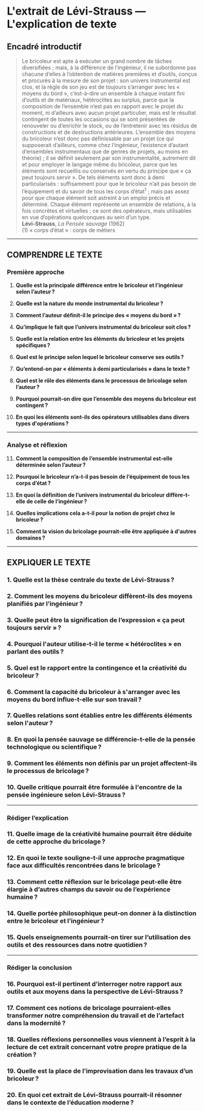 # L'extrait de Lévi-Strauss — L'explication de texte

## Encadré introductif
> Le bricoleur est apte à exécuter un grand nombre de tâches diversifiées ; mais, à la différence de l’ingénieur, il ne subordonne pas chacune d’elles à l’obtention de matières premières et d’outils, conçus et procurés à la mesure de son projet : son univers instrumental est clos, et la règle de son jeu est de toujours s’arranger avec les « moyens du bord », c’est-à-dire un ensemble à chaque instant fini d’outils et de matériaux, hétéroclites au surplus, parce que la composition de l’ensemble n’est pas en rapport avec le projet du moment, ni d’ailleurs avec aucun projet particulier, mais est le résultat contingent de toutes les occasions qui se sont présentées de renouveler ou d’enrichir le stock, ou de l’entretenir avec les résidus de constructions et de destructions antérieures. L’ensemble des moyens du bricoleur n’est donc pas définissable par un projet (ce qui supposerait d’ailleurs, comme chez l’ingénieur, l’existence d’autant d’ensembles instrumentaux que de genres de projets, au moins en théorie) ; il se définit seulement par son instrumentalité, autrement dit et pour employer le langage même du bricoleur, parce que les éléments sont recueillis ou conservés en vertu du principe que « ça peut toujours servir ». De tels éléments sont donc à demi particularisés : suffisamment pour que le bricoleur n’ait pas besoin de l’équipement et du savoir de tous les corps d’état<sup>1</sup> ; mais pas assez pour que chaque élément soit astreint à un emploi précis et déterminé. Chaque élément représente un ensemble de relations, à la fois concrètes et virtuelles ; ce sont des opérateurs, mais utilisables en vue d’opérations quelconques au sein d’un type.<br><b>Lévi-Strauss</b>, <i>La Pensée sauvage</i> (1962)<br>(1) « corps d’état » : corps de métiers

---

## COMPRENDRE LE TEXTE

### Première approche

1. **Quelle est la principale différence entre le bricoleur et l’ingénieur selon l’auteur ?**

2. **Quelle est la nature du monde instrumental du bricoleur ?**

3. **Comment l’auteur définit-il le principe des « moyens du bord » ?**

4. **Qu’implique le fait que l’univers instrumental du bricoleur soit clos ?**

5. **Quelle est la relation entre les éléments du bricoleur et les projets spécifiques ?**

6. **Quel est le principe selon lequel le bricoleur conserve ses outils ?**

7. **Qu’entend-on par « éléments à demi particularisés » dans le texte ?**

8. **Quel est le rôle des éléments dans le processus de bricolage selon l’auteur ?**

9. **Pourquoi pourrait-on dire que l’ensemble des moyens du bricoleur est contingent ?**

10. **En quoi les éléments sont-ils des opérateurs utilisables dans divers types d'opérations ?**

---

### Analyse et réflexion

11. **Comment la composition de l’ensemble instrumental est-elle déterminée selon l’auteur ?**

12. **Pourquoi le bricoleur n’a-t-il pas besoin de l’équipement de tous les corps d’état ?**

13. **En quoi la définition de l’univers instrumental du bricoleur diffère-t-elle de celle de l’ingénieur ?**

14. **Quelles implications cela a-t-il pour la notion de projet chez le bricoleur ?**

15. **Comment la vision du bricolage pourrait-elle être appliquée à d'autres domaines ?**

---

## EXPLIQUER LE TEXTE

### 1. Quelle est la thèse centrale du texte de Lévi-Strauss ?

### 2. Comment les moyens du bricoleur diffèrent-ils des moyens planifiés par l’ingénieur ?

### 3. Quelle peut être la signification de l’expression « ça peut toujours servir » ?

### 4. Pourquoi l'auteur utilise-t-il le terme « hétéroclites » en parlant des outils ?

### 5. Quel est le rapport entre la contingence et la créativité du bricoleur ?

### 6. Comment la capacité du bricoleur à s'arranger avec les moyens du bord influe-t-elle sur son travail ?

### 7. Quelles relations sont établies entre les différents éléments selon l'auteur ?

### 8. En quoi la pensée sauvage se différencie-t-elle de la pensée technologique ou scientifique ?

### 9. Comment les éléments non définis par un projet affectent-ils le processus de bricolage ?

### 10. Quelle critique pourrait être formulée à l'encontre de la pensée ingénieure selon Lévi-Strauss ?

---

### Rédiger l’explication

### 11. Quelle image de la créativité humaine pourrait être déduite de cette approche du bricolage ?

### 12. En quoi le texte souligne-t-il une approche pragmatique face aux difficultés rencontrées dans le bricolage ?

### 13. Comment cette réflexion sur le bricolage peut-elle être élargie à d’autres champs du savoir ou de l’expérience humaine ?

### 14. Quelle portée philosophique peut-on donner à la distinction entre le bricoleur et l’ingénieur ?

### 15. Quels enseignements pourrait-on tirer sur l’utilisation des outils et des ressources dans notre quotidien ?

---

### Rédiger la conclusion

### 16. Pourquoi est-il pertinent d’interroger notre rapport aux outils et aux moyens dans la perspective de Lévi-Strauss ?

### 17. Comment ces notions de bricolage pourraient-elles transformer notre compréhension du travail et de l’artefact dans la modernité ?

### 18. Quelles réflexions personnelles vous viennent à l’esprit à la lecture de cet extrait concernant votre propre pratique de la création ?

### 19. Quelle est la place de l’improvisation dans les travaux d’un bricoleur ?

### 20. En quoi cet extrait de Lévi-Strauss pourrait-il résonner dans le contexte de l’éducation moderne ?